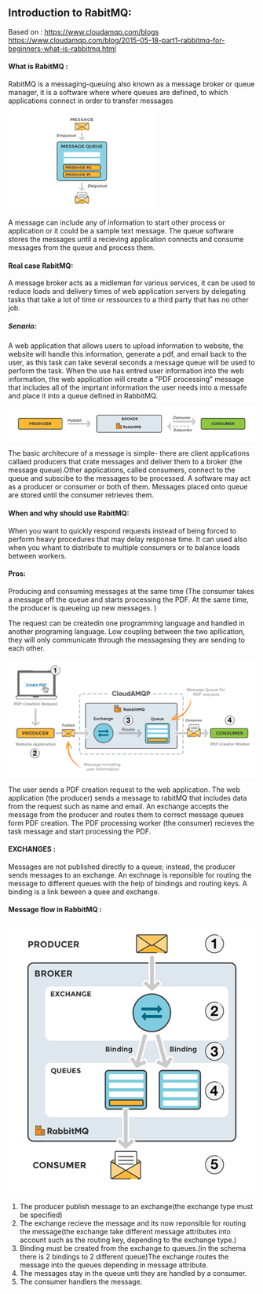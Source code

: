 ## Introduction to RabitMQ:
Based on : https://www.cloudamqp.com/blogs
https://www.cloudamqp.com/blog/2015-05-18-part1-rabbitmq-for-beginners-what-is-rabbitmq.html

#### What is RabitMQ :

RabitMQ is a messaging-queuing also known as a message broker or queue manager, it is a software where where queues are defined, to which
applications connect in order to transfer messages

<img src="docs/message-queue-small.png" width="300" height="200">

A message can include any of information to start other process or application or it could be a sample text message.
The queue software stores the messages until a recieving application connects and consume messages from the queue and process them.

#### Real case  RabitMQ: 

A message broker acts as a midleman for various services, it can be used to reduce loads and delivery times of web application servers by delegating tasks that take a lot of time or ressources to a third party that has no other job.

##### Senario:

A web application that allows users to upload information to website, the website will handle this information, generate a pdf, and email back to the user, as this task can take several seconds a message queue will be used to perform the task.
When the use has entred user information into the web information, the web application will create a "PDF processing" message that includes all of the imprtant information the user needs into a messafe and place it into a queue defined in RabbitMQ.

<img src="docs/workflow-rabbitmq.png">

The basic architecure of a message is simple- there are client applications callaed producers that crate messages and deliver them to a broker (the message queue).Other applications, called consumers, connect to the queue and subscibe to the messages to be processed.
A software may act as a producer or consumer or both of them.
Messages placed onto queue are stored until the consumer retrieves them.

#### When and why should use RabitMQ:

When you want to quickly respond requests instead of being forced to perform heavy procedures that may delay response time.
It can used also when you whant to distribute to multiple consumers or to balance loads between workers.

#### Pros:

Producing and consuming messages at the same time (The consumer takes a message off the queue and starts processing the PDF. At the same time, the producer is queueing up new messages. )

The request can be createdin one programming language and handled in another programing language.
Low coupling between the two apllication, they will only communicate through the messagesing they are sending to each other.

<img src="docs/rabbitmq-beginners-updated.png">

The user sends a PDF creation request to the web application.
The web application (the producer) sends a message to rabitMQ that includes data from the request such as name and email.
An exchange accepts the message from the producer and routes them to correct message queues form PDF creation.
The PDF processing worker (the consumer) recieves the task message and start processing the PDF.


#### EXCHANGES :

Messages are not published directly to a queue; instead, the producer sends messages to an exchange.
An exchnage is reponsible for routing the message to different queues with the help of bindings and routing keys.
A binding is a link beween a quee and exchange.

#### Message flow in RabbitMQ :

<img src="docs/exchanges-bidings-routing-keys.png">

1. The producer publish message to an exchange(the exchange type must be specified)
2. The exchange recieve the message and its now reponsible for routing the message(the exchange take different message attributes into account such as the routing key, depending to the exchange type.)
3. Binding must be created from the exchange to queues.(in the schema there is 2 bindings to 2 different queue)The exchange routes the message into the queues depending in message attribute.
5. The messages stay in the queue unti they are handled by a consumer.
6. The consumer handlers the message.





